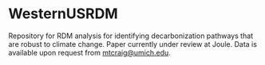 # WesternUSRDM
Repository for RDM analysis for identifying decarbonization pathways that are robust to climate change.
Paper currently under review at Joule.
Data is available upon request from mtcraig@umich.edu.
